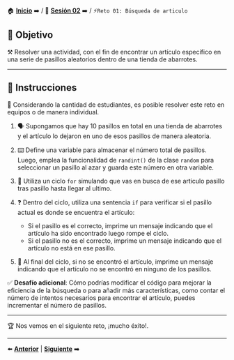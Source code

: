 🏠 [**Inicio**](../../Readme.md) ➡️ / 📖 [**Sesión 02**](../Readme.md) ➡️ / ⚡`Reto 01: Búsqueda de articulo`


## 🎯 Objetivo

⚒️ Resolver una actividad, con el fin de encontrar un artículo específico en una serie de pasillos aleatorios dentro de una tienda de abarrotes.

---

## 📝 Instrucciones

👥 Considerando la cantidad de estudiantes, es posible resolver este reto en equipos o de manera individual.

1. 🗣️ Supongamos que hay 10 pasillos en total en una tienda de abarrotes y el artículo lo dejaron en uno de esos pasillos de manera aleatoria.

2. ⌨️ Define una variable para almacenar el número total de pasillos. Luego, emplea la funcionalidad de `randint()` de la clase `random` para seleccionar un pasillo al azar y guarda este número en otra variable.

3. 🔄 Utiliza un ciclo `for` simulando que vas en busca de ese articulo pasillo tras pasillo hasta llegar al ultimo.

4. ❓ Dentro del ciclo, utiliza una sentencia `if` para verificar si el pasillo actual es donde se encuentra el artículo:
   - Si el pasillo es el correcto, imprime un mensaje indicando que el artículo ha sido encontrado luego rompe el ciclo.
   - Si el pasillo no es el correcto, imprime un mensaje indicando que el artículo no está en ese pasillo.

5. 🧮 Al final del ciclo, si no se encontró el artículo, imprime un mensaje indicando que el artículo no se encontró en ninguno de los pasillos.

✅ **Desafío adicional**: Cómo podrías modificar el código para mejorar la eficiencia de la búsqueda o para añadir más características, como contar el número de intentos necesarios para encontrar el artículo, puedes incrementar el número de pasillos.

---

🏆 Nos vemos en el siguiente reto, ¡mucho éxito!.

---

⬅️ [**Anterior**](../Readme.md) | [**Siguiente**](../Ejemplo-03/Readme.md) ➡️